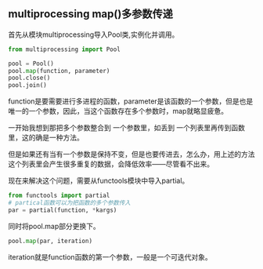 ## multiprocessing map()多参数传递

首先从模块multiprocessing导入Pool类,实例化并调用。

```py
from multiprocessing import Pool

pool = Pool()
pool.map(function, parameter)
pool.close()
pool.join()
```

function是要需要进行多进程的函数，parameter是该函数的一个参数，但是也是唯一的一个参数，因此，当这个函数存在多个参数时，map就略显疲惫。

一开始我想到那把多个参数整合到 一个参数里，如丢到 一个列表里再传到函数里，这的确是一种方法。

但是如果还有当有一个参数是保持不变，但是也要传进去，怎么办，用上述的方法这个列表里会产生很多重复的数据，会降低效率——尽管看不出来。

现在来解决这个问题，需要从functools模块中导入partial。

```py
from functools import partial
# partical函数可以为把函数的多个参数传入
par = partial(function, *kargs)
```

同时将pool.map部分更换下。

```py
pool.map(par, iteration)
```

iteration就是function函数的第一个参数，一般是一个可迭代对象。